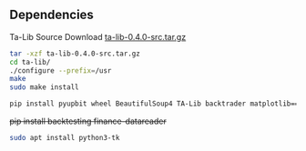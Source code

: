 ## Dependencies
Ta-Lib Source Download [ta-lib-0.4.0-src.tar.gz](https://prdownloads.sourceforge.net/ta-lib/ta-lib-0.4.0-src.tar.gz)
```bash
tar -xzf ta-lib-0.4.0-src.tar.gz
cd ta-lib/
./configure --prefix=/usr
make
sudo make install
```

```bash
pip install pyupbit wheel BeautifulSoup4 TA-Lib backtrader matplotlib==3.2.2
```
~~pip install backtesting finance-datareader~~

```bash
sudo apt install python3-tk
```

